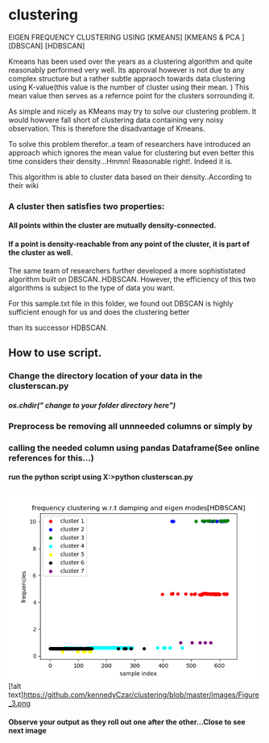 # clustering
EIGEN FREQUENCY CLUSTERING USING [KMEANS] [KMEANS &amp; PCA ] [DBSCAN] [HDBSCAN]

Kmeans has been used over the years as a clustering algorithm and quite reasonably performed very well. 
Its approval however is not due to any complex structure but a rather subtle appraoch towards data clustering using K-value(this value 
is the number of cluster using their mean. ) This mean value then serves as a refernce point for the clusters sorrounding it.

As simple and nicely as KMeans may try to solve our clustering problem. It would howvere fall short of clustering data
containing very noisy observation. This is therefore the disadvantage of Kmeans.

To solve this problem therefor..a team of researchers have introduced an approach which ignores the mean value for clustering but
even better this time considers their density...Hmmn! Reasonable right!. Indeed it is.

This algorithm is able to cluster data based on their density..According to their wiki

### A cluster then satisfies two properties:

#### All points within the cluster are mutually density-connected.
#### If a point is density-reachable from any point of the cluster, it is part of the cluster as well.

The same team of researchers further developed a more sophististated algorithm built on DBSCAN..HDBSCAN. 
However, the efficiency of this two algorithms is subject to the type of data you want.

For this sample.txt file in this folder, we found out DBSCAN is highly sufficient enough for us and does the clustering better

than its successor HDBSCAN.

## How to use script.

### Change the directory location of your data in the clusterscan.py
##### os.chdir(" change to your folder directory here")

### Preprocess be removing all unnneeded columns or simply by
### calling the needed column using pandas Dataframe(See online references for this...)

#### run the python script using X:>python clusterscan.py

![Screenshot](Figure_3.png)
[!alt text]https://github.com/kennedyCzar/clustering/blob/master/images/Figure_3.png

#### Observe your output as they roll out one after the other...Close to see next image
